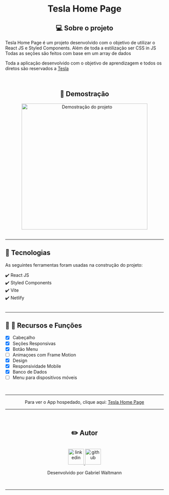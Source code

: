 <h1 align="center" >Tesla Home Page</h1>

<h2 align="center">💻 Sobre o projeto</h2>
<p >Tesla Home Page é um projeto desenvolvido com o objetivo de utilizar o React JS e Styled Components. Além de toda a estilização ser CSS in JS Todas as seções são feitos com base em um array de dados</p>
<p >Toda a aplicação desenvolvido com o objetivo de aprendizagem e todos os diretos são reservados a <a href="https://tesla.com/">Tesla</a></p>
<br>

<h2 align="center">📸 Demostração</h2>
<div align="center" style="width: 100%">
    <img src="demo.gif"  alt="Demostração do projeto" height="400">
</div>
<br><hr>
 
<h2>🚀 Tecnologias</h2>
<p>As seguintes ferramentas foram usadas na construção do projeto:</p>
✔️ React JS<br>
✔️ Styled Components<br>
✔️ Vite<br>
✔️ Netlify<br>
<br><hr>

<h2>📸 🔧 Recursos e Funções</h2>

- [X] Cabeçalho
- [X] Seções Responsivas
- [X] Botão Menu
- [ ] Animaçoes com Frame Motion
- [X] Design
- [X] Responsividade Mobile
- [X] Banco de Dados
- [ ] Menu para dispositivos móveis

<br><hr>
<p align="center">Para ver o App hospedado, clique aqui: <a href="https://tesla-homepage-gabriel.netlify.app/">Tesla Home Page</a></p>
<hr><br>

<div align="center">
    <h2>✏️ Autor</h2>
    <h2></h2>
    <a href="https://www.linkedin.com/in/gabrielwaltmann/">
      <img src="https://img.icons8.com/color/512/linkedin-2.png" alt="linkedin" height="50">
    </a>
    <a href="https://github.com/gabrielwaltmann">
      <img src="https://avatars.githubusercontent.com/u/9919?v=4" alt="github" height="50">
    </a>
    <p>Desenvolvido por Gabriel Waltmann</p>
    <br>
    <hr>
</div>

